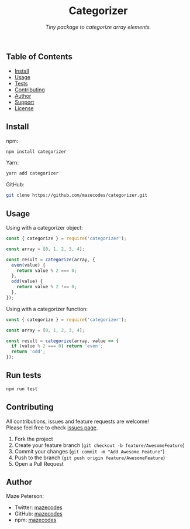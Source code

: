 <div align="center">
  <h1>Categorizer</h1>
  <p><i>Tiny package to categorize array elements.</i></p>
</div><br>

## Table of Contents

- [Install](#install)
- [Usage](#usage)
- [Tests](#run-tests)
- [Contributing](#contributing)
- [Author](#author)
- [Support](#show-your-support)
- [License](#license)

## Install

npm:

```bash
npm install categorizer
```

Yarn:

```bash
yarn add categorizer
```

GitHub:

```bash
git clone https://github.com/mazecodes/categorizer.git
```

## Usage

Using with a categorizer object:

```javascript
const { categorize } = require('categorizer');

const array = [0, 1, 2, 3, 4];

const result = categorize(array, {
  even(value) {
    return value % 2 === 0;
  },
  odd(value) {
    return value % 2 !== 0;
  },
});
```

Using with a categorizer function:

```javascript
const { categorize } = require('categorizer');

const array = [0, 1, 2, 3, 4];

const result = categorize(array, value => {
  if (value % 2 === 0) return 'even';
  return 'odd';
});
```

## Run tests

```bash
npm run test
```

## Contributing

All contributions, issues and feature requests are welcome!<br>
Please feel free to check [issues page](https://github.com/mazecodes/categorizer/issues).

1. Fork the project
1. Create your feature branch (`git checkout -b feature/AwesomeFeature`)
1. Commit your changes (`git commit -m "Add Awesome Feature"`)
1. Push to the branch (`git push origin feature/AwesomeFeature`)
1. Open a Pull Request

## Author

Maze Peterson:

- Twitter: [mazecodes](https://twitter.com/mazecodes)
- GitHub: [mazecodes](https://github.com/mazecodes)
- npm: [mazecodes](https://npmjs.com/~mazecodes)

